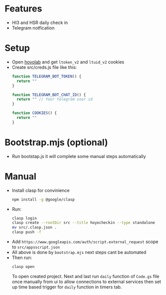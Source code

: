 # Features
- HI3 and HSR daily check in
- Telegram notfication

# Setup
- Open [hoyolab]() and get `ltoken_v2` and `ltuid_v2` cookies
- Create src/creds.js file like this:
    ```js
    function TELEGRAM_BOT_TOKEN() {
      return ""
    }

    function TELEGRAM_BOT_CHAT_ID() {
      return "" // Your telegram user id
    }

    function COOKIES() {
      return ""
    }
    ```
# Bootstrap.mjs (optional)
- Run bootstap.js it will complete some manual steps automatically
# Manual
- Install clasp for convinience
    ```sh
    npm install -g @google/clasp
    ```
- Run:
    ```sh
    clasp login
    clasp create --rootDir src --title hoyocheckin --type standalone
    mv src/.clasp.json .
    clasp push -f
    ```
- Add `https://www.googleapis.com/auth/script.external_request` scope to `src/appsscript.json`
- All above is done by `bootstrap.mjs` next steps cant be automated
- Then run:
    ```sh
    clasp open
    ```
    To open created project. Next and last run `daily` function of `Code.gs` file once manually from ui to allow connections to external services then set up time based trigger for `daily` function in timers tab.
